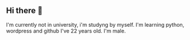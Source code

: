 ## Hi there 👋

I'm currently not in university, i'm studyng by myself.
I'm learning python, wordpress and github
I've 22 years old.
I'm male.
